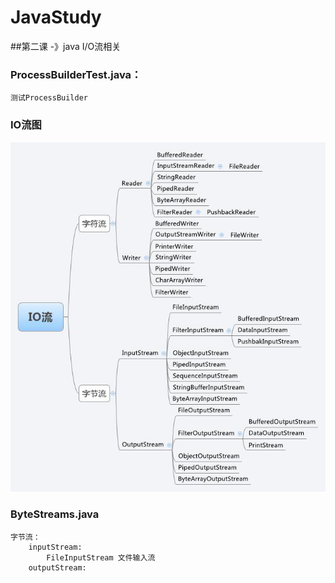 # JavaStudy
##第二课 -》java I/O流相关
### ProcessBuilderTest.java：
    测试ProcessBuilder
### IO流图
![Image text](./images/8d7b6a6c31d6e4a0c1e34d2809be40d.jpg)

### ByteStreams.java
    字节流：
        inputStream:
            FileInputStream 文件输入流
        outputStream:
